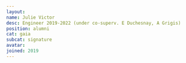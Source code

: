```yaml
---
layout:
name: Julie Victor
desc: Engineer 2019-2022 (under co-superv. E Duchesnay, A Grigis)
position: alumni
cat: gaia
subcat: signature
avatar:
joined: 2019
---
```

